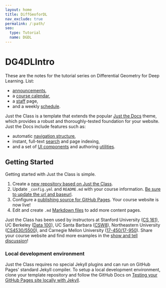 ```yaml
---
layout: home
title: DiffGeoforDL
nav_exclude: true
permalink: /:path/
seo:
  type: Tutorial
  name: DGDL
---
```


# DG4DLIntro

These are the notes for the tutorial series on Differential Geometry for Deep Learning. List:

- [announcements](announcements.md),
- a [course calendar](calendar.md),
- a [staff](staff.md) page,
- and a weekly [schedule](schedule.md).

Just the Class is a template that extends the popular [Just the Docs](https://github.com/just-the-docs/just-the-docs) theme, which provides a robust and thoroughly-tested foundation for your website. Just the Docs include features such as:

- automatic [navigation structure](https://just-the-docs.github.io/just-the-docs/docs/navigation-structure/),
- instant, full-text [search](https://just-the-docs.github.io/just-the-docs/docs/search/) and page indexing,
- and a set of [UI components](https://just-the-docs.github.io/just-the-docs/docs/ui-components) and authoring [utilities](https://just-the-docs.github.io/just-the-docs/docs/utilities).

## Getting Started

Getting started with Just the Class is simple.

1. Create a [new repository based on Just the Class](https://github.com/kevinlin1/just-the-class/generate).
1. Update `_config.yml` and `README.md` with your course information. [Be sure to update the url and baseurl](https://mademistakes.com/mastering-jekyll/site-url-baseurl/).
1. Configure a [publishing source for GitHub Pages](https://help.github.com/en/articles/configuring-a-publishing-source-for-github-pages). Your course website is now live!
1. Edit and create `.md` [Markdown files](https://guides.github.com/features/mastering-markdown/) to add more content pages.

Just the Class has been used by instructors at Stanford University ([CS 161](https://stanford-cs161.github.io/winter2021/)), UC Berkeley ([Data 100](https://ds100.org/fa21/)), UC Santa Barbara ([CSW8](https://ucsb-csw8.github.io/s22/)), Northeastern University ([CS4530/5500](https://neu-se.github.io/CS4530-CS5500-Spring-2021/)), and Carnegie Mellon University ([17-450/17-950](https://cmu-crafting-software.github.io/)). Share your course website and find more examples in the [show and tell discussion](https://github.com/kevinlin1/just-the-class/discussions/categories/show-and-tell)!

### Local development environment

Just the Class requires no special Jekyll plugins and can run on GitHub Pages' standard Jekyll compiler. To setup a local development environment, clone your template repository and follow the GitHub Docs on [Testing your GitHub Pages site locally with Jekyll](https://docs.github.com/en/pages/setting-up-a-github-pages-site-with-jekyll/testing-your-github-pages-site-locally-with-jekyll).

